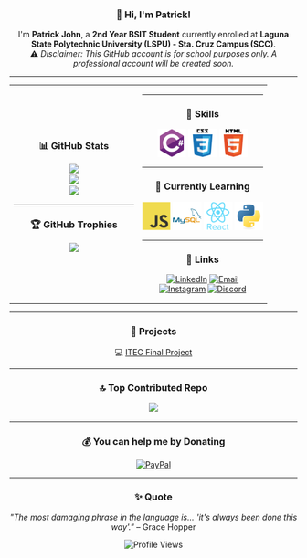 <div align="center">

###  👋 **Hi, I'm Patrick!** 

I'm **Patrick John**, a **2nd Year BSIT Student** currently enrolled at **Laguna State Polytechnic University (LSPU) - Sta. Cruz Campus (SCC)**.  
⚠️ *Disclaimer: This GitHub account is for school purposes only. A professional account will be created soon.*

</div>

---

<table>
<tr>
<td width="50%" align="center">

### 📊 **GitHub Stats**

![](https://github-readme-stats.vercel.app/api?username=Snowden199x&theme=dark&hide_border=false&include_all_commits=false&count_private=false)  
![](https://nirzak-streak-stats.vercel.app/?user=Snowden199x&theme=dark&hide_border=false)  
![](https://github-readme-stats.vercel.app/api/top-langs/?username=Snowden199x&theme=dark&hide_border=false&include_all_commits=false&count_private=false&layout=compact)

---

### 🏆 **GitHub Trophies**

![](https://github-profile-trophy.vercel.app/?username=Snowden199x&theme=radical&no-frame=false&no-bg=true&margin-w=4)

</td>
<td width="50%" align="center">

---

### 🎯 **Skills**

<p>
  <img src="https://raw.githubusercontent.com/devicons/devicon/master/icons/csharp/csharp-original.svg" width="50"/>
  <img src="https://raw.githubusercontent.com/devicons/devicon/master/icons/css3/css3-original-wordmark.svg" width="50"/>
  <img src="https://raw.githubusercontent.com/devicons/devicon/master/icons/html5/html5-original-wordmark.svg" width="50"/>
</p>

---

### 🌱 **Currently Learning**

<p>
  <img src="https://raw.githubusercontent.com/devicons/devicon/master/icons/javascript/javascript-original.svg" width="50"/>
  <img src="https://raw.githubusercontent.com/devicons/devicon/master/icons/mysql/mysql-original-wordmark.svg" width="50"/>
  <img src="https://raw.githubusercontent.com/devicons/devicon/master/icons/react/react-original-wordmark.svg" width="50"/>
  <img src="https://raw.githubusercontent.com/devicons/devicon/master/icons/python/python-original.svg" width="50"/>
</p>

---

### 🔗 **Links**

[![LinkedIn](https://img.shields.io/badge/linkedin-0A66C2?style=for-the-badge&logo=linkedin&logoColor=white)](https://www.linkedin.com/in/goco-patrick-john-m-b736b8374/) 
[![Email](https://img.shields.io/badge/Email-D14836?style=for-the-badge&logo=gmail&logoColor=white)](mailto:goco.pj.bsinfotech@gmail.com)  
[![Instagram](https://img.shields.io/badge/Instagram-E4405F?style=for-the-badge&logo=instagram&logoColor=white)](https://www.instagram.com/p__scorp/) 
[![Discord](https://img.shields.io/badge/Discord-5865F2?style=for-the-badge&logo=discord&logoColor=white)](https://discord.com/users/zero_199x)

</td>
</tr>
</table>

---

<div align="center">

### 📂 **Projects**
💻 [ITEC Final Project](https://github.com/ZieksQ/ITEC_FinalProject)  

---

### 🔝 **Top Contributed Repo**
![](https://github-contributor-stats.vercel.app/api?username=Snowden199x&limit=5&theme=dark&combine_all_yearly_contributions=true)

---

### 💰 **You can help me by Donating**
[![PayPal](https://img.shields.io/badge/PayPal-00457C?style=for-the-badge&logo=paypal&logoColor=white)](https://paypal.me/goconatics1030)

---

### ✨ **Quote**
*"The most damaging phrase in the language is... 'it's always been done this way'."* – Grace Hopper  

<p align="center">
  <img src="https://visitcount.itsvg.in/api?id=Snowden199x&icon=1&color=3" alt="Profile Views" />
</p>

</div>
